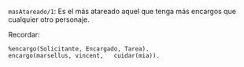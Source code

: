 `masAtareado/1`: Es el más atareado aquel que tenga más encargos que cualquier otro personaje.

Recordar:

```
%encargo(Solicitante, Encargado, Tarea).
encargo(marsellus, vincent,   cuidar(mia)).
```
